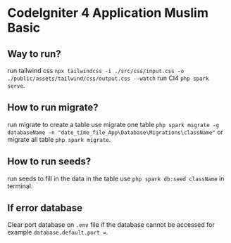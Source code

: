 # CodeIgniter 4 Application Muslim Basic

## Way to run?

run tailwind css `npx tailwindcss -i ./src/css/input.css -o ./public/assets/tailwind/css/output.css --watch`
run CI4 `php spark serve`.

## How to run migrate?

run migrate to create a table use migrate one table `php spark migrate -g databaseName -n "date_time_file_App\Database\Migrations\className"`
or migrate all table `php spark migrate`.

## How to run seeds?

run seeds to fill in the data in the table use `php spark db:seed className` in terminal.

## If error database

Clear port database on `.env` file if the database cannot be accessed for example `database.default.port =`.
